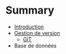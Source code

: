 # Summary

* [Introduction](README.md)
* [Gestion de version](version-control/README.md)
   * [GIT](version-control/git.md)
* Base de données

